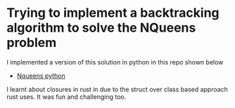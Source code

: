 # Trying to implement a backtracking algorithm to solve the NQueens problem
I implemented a version of this solution in python in this repo shown below
* [Nqueens python](https://github.com/Bradkibs/alx-interview/tree/main/0x05-nqueens)

I learnt about closures in rust in due to the struct over class based approach
rust uses. It was fun and challenging too.